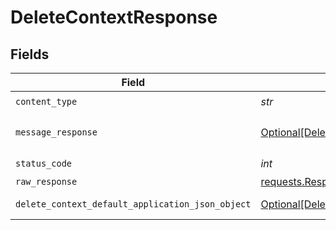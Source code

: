 # DeleteContextResponse


## Fields

| Field                                                                                                           | Type                                                                                                            | Required                                                                                                        | Description                                                                                                     |
| --------------------------------------------------------------------------------------------------------------- | --------------------------------------------------------------------------------------------------------------- | --------------------------------------------------------------------------------------------------------------- | --------------------------------------------------------------------------------------------------------------- |
| `content_type`                                                                                                  | *str*                                                                                                           | :heavy_check_mark:                                                                                              | N/A                                                                                                             |
| `message_response`                                                                                              | [Optional[DeleteContextMessageResponse]](../../models/operations/deletecontextmessageresponse.md)               | :heavy_minus_sign:                                                                                              | A confirmation message                                                                                          |
| `status_code`                                                                                                   | *int*                                                                                                           | :heavy_check_mark:                                                                                              | N/A                                                                                                             |
| `raw_response`                                                                                                  | [requests.Response](https://requests.readthedocs.io/en/latest/api/#requests.Response)                           | :heavy_minus_sign:                                                                                              | N/A                                                                                                             |
| `delete_context_default_application_json_object`                                                                | [Optional[DeleteContextDefaultApplicationJSON]](../../models/operations/deletecontextdefaultapplicationjson.md) | :heavy_minus_sign:                                                                                              | Error response.                                                                                                 |